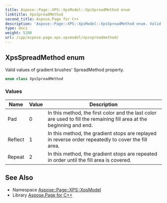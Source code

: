 ```yaml
---
title: Aspose::Page::XPS::XpsModel::XpsSpreadMethod enum
linktitle: XpsSpreadMethod
second_title: Aspose.Page for C++
description: 'Aspose::Page::XPS::XpsModel::XpsSpreadMethod enum. Valid values of gradient brushes'' SpreadMethod property in C++.'
type: docs
weight: 5200
url: /cpp/aspose.page.xps.xpsmodel/xpsspreadmethod/
---
```

## XpsSpreadMethod enum


Valid values of gradient brushes' SpreadMethod property.

```cpp
enum class XpsSpreadMethod
```

### Values

| Name | Value | Description |
| --- | --- | --- |
| Pad | 0 | In this method, the first color and the last color are used to fill the remaining fill area at the beginning and end. |
| Reflect | 1 | In this method, the gradient stops are replayed in reverse order repeatedly to cover the fill area. |
| Repeat | 2 | In this method, the gradient stops are repeated in order until the fill area is covered. |

## See Also

* Namespace [Aspose::Page::XPS::XpsModel](../)
* Library [Aspose.Page for C++](../../)

